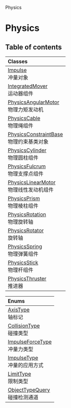Physics

# Physics <Badge type="tip" text="Groups" /> <Score text="Physics" />

## Table of contents
| Classes |
| :-----|
| [Impulse](../classes/Gameplay.Impulse.md) <br> 冲量对象 |
| [IntegratedMover](../classes/Gameplay.IntegratedMover.md) <br> 运动器组件 |
| [PhysicsAngularMotor](../classes/Gameplay.PhysicsAngularMotor.md) <br> 物理力矩发动机 |
| [PhysicsCable](../classes/Gameplay.PhysicsCable.md) <br> 物理绳组件 |
| [PhysicsConstraintBase](../classes/Gameplay.PhysicsConstraintBase.md) <br> 物理约束基类对象 |
| [PhysicsCylinder](../classes/Gameplay.PhysicsCylinder.md) <br> 物理圆柱组件 |
| [PhysicsFulcrum](../classes/Gameplay.PhysicsFulcrum.md) <br> 物理支撑点组件 |
| [PhysicsLinearMotor](../classes/Gameplay.PhysicsLinearMotor.md) <br> 物理线性发动机组件 |
| [PhysicsPrism](../classes/Gameplay.PhysicsPrism.md) <br> 物理棱柱组件 |
| [PhysicsRotation](../classes/Gameplay.PhysicsRotation.md) <br> 物理旋转轴 |
| [PhysicsRotator](../classes/Gameplay.PhysicsRotator.md) <br> 旋转轴 |
| [PhysicsSpring](../classes/Gameplay.PhysicsSpring.md) <br> 物理弹簧组件 |
| [PhysicsStick](../classes/Gameplay.PhysicsStick.md) <br> 物理杆组件 |
| [PhysicsThruster](../classes/Gameplay.PhysicsThruster.md) <br> 推进器 |


| Enums |
| :-----|
| [AxisType](../enums/Gameplay.AxisType.md) <br> 轴标记 |
| [CollisionType](../enums/Gameplay.CollisionType.md) <br> 碰撞类型 |
| [ImpulseForceType](../enums/Gameplay.ImpulseForceType.md) <br> 冲量力类型 |
| [ImpulseType](../enums/Gameplay.ImpulseType.md) <br> 冲量的应用方式 |
| [LimitType](../enums/Gameplay.LimitType.md) <br> 限制类型 |
| [ObjectTypeQuery](../enums/Gameplay.ObjectTypeQuery.md) <br> 碰撞检测通道 |

